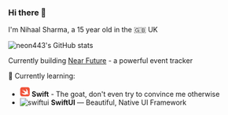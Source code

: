 ### Hi there 👋
I'm Nihaal Sharma, a 15 year old in the 🇬🇧 UK

![neon443's GitHub stats](https://github-user-stats.vercel.app/api?username=neon443&show_icons=true&theme=transparent)

Currently building [Near Future](https://github.com/neon443/NearFuture) - a powerful event tracker

🧠 Currently learning:
- <img src="https://raw.githubusercontent.com/devicons/devicon/master/icons/swift/swift-original.svg" alt="swift" width="20" height="20"/> **Swift** - The goat, don't even try to convince me otherwise
- <img src="https://developer.apple.com/assets/elements/icons/swiftui/swiftui-96x96_2x.png" alt="swiftui" width="20" height="20"/> **SwiftUI** — Beautiful, Native UI Framework
<!--
**neon443/neon443** is a ✨ _special_ ✨ repository because its `README.md` (this file) appears on your GitHub profile.

Here are some ideas to get you started:

- 🔭 I’m currently working on ...
- 🌱 I’m currently learning ...
- 👯 I’m looking to collaborate on ...
- 🤔 I’m looking for help with ...
- 💬 Ask me about ...
- 📫 How to reach me: ...
- 😄 Pronouns: ...
- ⚡ Fun fact: ...
-->
